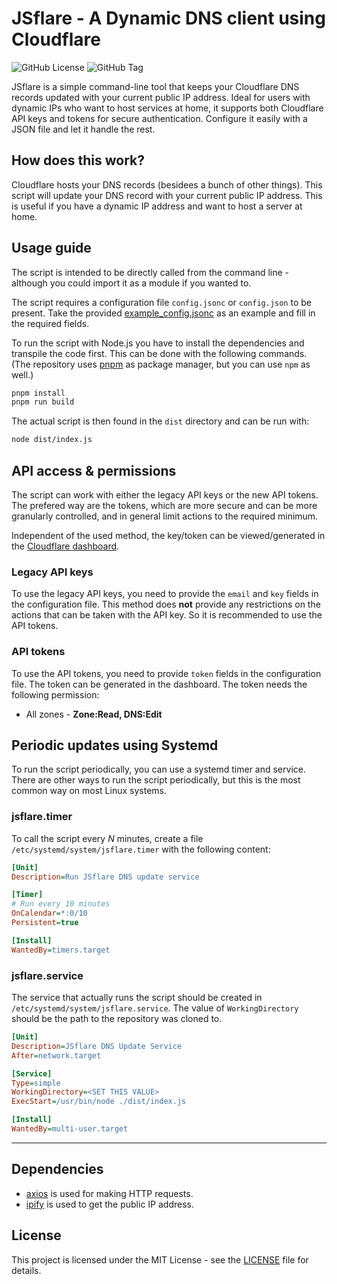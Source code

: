 # JSflare - A Dynamic DNS client using Cloudflare
![GitHub License](https://img.shields.io/github/license/mrminemeet/jsflare)
![GitHub Tag](https://img.shields.io/github/v/tag/mrminemeet/jsflare)

JSflare is a simple command-line tool that keeps your Cloudflare DNS records updated with your current public IP address. Ideal for users with dynamic IPs who want to host services at home, it supports both Cloudflare API keys and tokens for secure authentication. Configure it easily with a JSON file and let it handle the rest.

## How does this work?
Cloudflare hosts your DNS records (besidees a bunch of other things). This script will update your DNS record with your current public IP address. This is useful if you have a dynamic IP address and want to host a server at home.

## Usage guide
The script is intended to be directly called from the command line - although you could import it as a module if you wanted to.

The script requires a configuration file `config.jsonc` or `config.json` to be present. Take the provided [example_config.jsonc](example_config.jsonc) as an example and fill in the required fields.

To run the script with Node.js you have to install the dependencies and transpile the code first.
This can be done with the following commands. (The repository uses [pnpm](https://pnpm.io/) as package manager, but you can use `npm` as well.)
```bash
pnpm install
pnpm run build
```

The actual script is then found in the `dist` directory and can be run with:
```bash
node dist/index.js
```

## API access & permissions
The script can work with either the legacy API keys or the new API tokens.
The prefered way are the tokens, which are more secure and can be more granularly controlled, and in general limit actions to the required minimum.

Independent of the used method, the key/token can be viewed/generated in the [Cloudflare dashboard](https://dash.cloudflare.com/profile/api-tokens).

### Legacy API keys
To use the legacy API keys, you need to provide the `email` and `key` fields in the configuration file. This method does **not** provide any restrictions on the actions that can be taken with the API key. So it is recommended to use the API tokens.

### API tokens
To use the API tokens, you need to provide `token` fields in the configuration file. The token can be generated in the dashboard.
The token needs the following permission:
- All zones - **Zone:Read, DNS:Edit**

## Periodic updates using Systemd
To run the script periodically, you can use a systemd timer and service. There are other ways to run the script periodically, but this is the most common way on most Linux systems.

### jsflare.timer
To call the script every *N* minutes, create a file `/etc/systemd/system/jsflare.timer` with the following content:
```ini
[Unit]
Description=Run JSflare DNS update service

[Timer]
# Run every 10 minutes
OnCalendar=*:0/10
Persistent=true

[Install]
WantedBy=timers.target
```

### jsflare.service
The service that actually runs the script should be created in `/etc/systemd/system/jsflare.service`.
The value of `WorkingDirectory` should be the path to the repository was cloned to.
```ini
[Unit]
Description=JSflare DNS Update Service
After=network.target

[Service]
Type=simple
WorkingDirectory=<SET THIS VALUE>
ExecStart=/usr/bin/node ./dist/index.js

[Install]
WantedBy=multi-user.target
```

---

## Dependencies
* [axios](https://www.npmjs.com/package/axios) is used for making HTTP requests.
* [ipify](https://www.ipify.org/) is used to get the public IP address.

## License
This project is licensed under the MIT License - see the [LICENSE](LICENSE) file for details.
